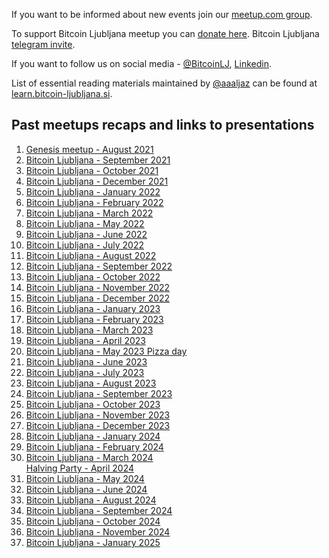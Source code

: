If you want to be informed about new events join our [meetup.com group](https://www.meetup.com/bitcoin-ljubljana/).

To support Bitcoin Ljubljana meetup you can [donate here](https://bitcoin.si/donacije/). 
Bitcoin Ljubljana [telegram invite](https://t.me/+2xbb7IpoP0IyMDNk).

If you want to follow us on social media - [@BitcoinLJ](https://twitter.com/BitcoinLJ), [Linkedin](https://www.linkedin.com/company/bitcoin-ljubljana/).

List of essential reading materials maintained by [@aaaljaz](https://twitter.com/aaaljaz) can be found at [learn.bitcoin-ljubljana.si](https://learn.bitcoin-ljubljana.si/).

## Past meetups recaps and links to presentations
1. [Genesis meetup - August 2021](./meetup-notes/12Aug2021.md)
2. [Bitcoin Ljubljana - September 2021](./meetup-notes/16sep2021.md)
3. [Bitcoin Ljubljana - October 2021](./meetup-notes/Oct2021.md)
4. [Bitcoin Ljubljana - December 2021](./meetup-notes/Dec2021.md)
5. [Bitcoin Ljubljana - January 2022](./meetup-notes/Jan2022.md)
6. [Bitcoin Ljubljana - February 2022](./meetup-notes/Feb2022.md)
7. [Bitcoin Ljubljana - March 2022](./meetup-notes/Mar2022.md)
8. [Bitcoin Ljubljana - May 2022](./meetup-notes/May2022.md)
9. [Bitcoin Ljubljana - June 2022](./meetup-notes/June2022.md)
10. [Bitcoin Ljubljana - July 2022](./meetup-notes/July2022.md)
11. [Bitcoin Ljubljana - August 2022](./meetup-notes/Aug2022.md)
12. [Bitcoin Ljubljana - September 2022](./meetup-notes/Sep2022.md)
13. [Bitcoin Ljubljana - October 2022](https://github.com/bitcoin-ljubljana/meetup/blob/main/presentations/zasebnost.md)
14. [Bitcoin Ljubljana - November 2022](./meetup-notes/Nov2022.md)
15. [Bitcoin Ljubljana - December 2022](./meetup-notes/202212.md)
16. [Bitcoin Ljubljana - January 2023](./meetup-notes/202301.md)
17. [Bitcoin Ljubljana - February 2023](./meetup-notes/202302.md)
18. [Bitcoin Ljubljana - March 2023](./meetup-notes/202303.md)
19. [Bitcoin Ljubljana - April 2023](./meetup-notes/202304.md)
20. [Bitcoin Ljubljana - May 2023 Pizza day](./meetup-notes/202305.md)
21. [Bitcoin Ljubljana - June 2023](./meetup-notes/202306.md)
22. [Bitcoin Ljubljana - July 2023](./meetup-notes/202307.md)
23. [Bitcoin Ljubljana - August 2023](./meetup-notes/20230823.md)
24. [Bitcoin Ljubljana - September 2023](./meetup-notes/202309.md)
25. [Bitcoin Ljubljana - October 2023](./meetup-notes/202310.md)
26. [Bitcoin Ljubljana - November 2023](./meetup-notes/202311.md)
27. [Bitcoin Ljubljana - December 2023](./meetup-notes/202312.md)
28. [Bitcoin Ljubljana - January 2024](./meetup-notes/202401.md)
29. [Bitcoin Ljubljana - February 2024](./meetup-notes/202402.md)
30. [Bitcoin Ljubljana - March 2024](./meetup-notes/202403.md)  
[Halving Party - April 2024](./meetup-notes/202404.md)  
31. [Bitcoin Ljubljana - May 2024](./meetup-notes/202405.md)
32. [Bitcoin Ljubljana - June 2024](./meetup-notes/202406.md)
33. [Bitcoin Ljubljana - August 2024](./meetup-notes/202408.md)
34. [Bitcoin Ljubljana - September 2024](./meetup-notes/202409.md)
35. [Bitcoin Ljubljana - October 2024](./meetup-notes/202410.md)
36. [Bitcoin Ljubljana - November 2024](./meetup-notes/202411.md)
37. [Bitcoin Ljubljana - January 2025](./meetup-notes/202501.md)
